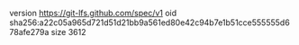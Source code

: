 version https://git-lfs.github.com/spec/v1
oid sha256:a22c05a965d721d51d21bb9a561ed80e42c94b7e1b51cce555555d678afe279a
size 3612
